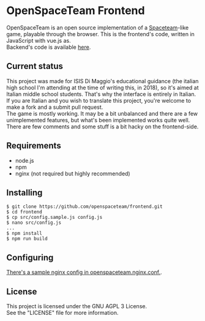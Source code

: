 # OpenSpaceTeam Frontend
OpenSpaceTeam is an open source implementation of a 
[Spaceteam](http://spaceteam.ca/)-like game, playable through the 
browser. This is the frontend's code, written in JavaScript with vue.js as.  
Backend's code is available [here](https://github.com/openspaceteam/backend).

## Current status
This project was made for ISIS Di Maggio's educational guidance (the 
italian high school I'm attending at the time of writing this, in 2018), 
so it's aimed at Italian middle school students. That's why the interface is entirely in Italian. If you are Italian and you wish to translate this project, you're welcome to make a fork and a submit pull request.  
The game is mostly working. It may be a bit unbalanced and there are a 
few unimplemented features, but what's been implemented works quite 
well.  
There are few comments and some stuff is a bit hacky on the frontend-side.  

## Requirements
- node.js  
- npm  
- nginx (not required but highly recommended)  

## Installing
```
$ git clone https://github.com/openspaceteam/frontend.git
$ cd frontend
$ cp src/config.sample.js config.js
$ nano src/config.js
...
$ npm install
$ npm run build
```

## Configuring
[There's a sample nginx config in openspaceteam.nginx.conf.](https://github.com/openspaceteam/frontend/blob/master/openspaceteam.nginx.conf).  

## License
This project is licensed under the GNU AGPL 3 License.  
See the "LICENSE" file for more information.